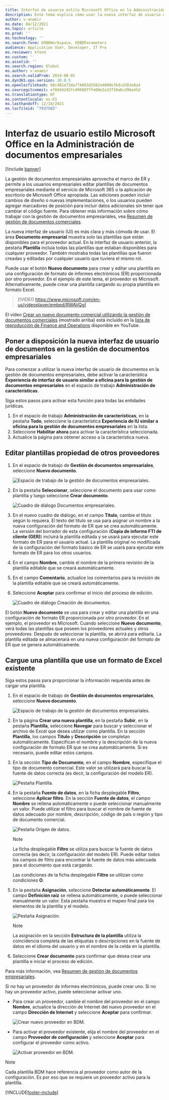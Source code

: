 ```yaml
---
title: Interfaz de usuario estilo Microsoft Office en la Administración de documentos empresariales (contiene video)
description: Este tema explica cómo usar la nueva interfaz de usuario de documentos en la función de Administración de documentos empresariales del marco de informes electrónicos (ER).
author: v-anamir
ms.date: 04/12/2021
ms.topic: article
ms.prod: ''
ms.technology: ''
ms.search.form: ERBDWorkspace, ERBDParameters
audience: Application User, Developer, IT Pro
ms.reviewer: kfend
ms.custom: ''
ms.assetid: ''
ms.search.region: Global
ms.author: v-anamir
ms.search.validFrom: 2019-08-01
ms.dyn365.ops.version: 10.0.5
ms.openlocfilehash: b0c481e73daf74803d3582e4089e76dcd383e8a4
ms.sourcegitcommit: ef0dd4245fc499907ffe00e2a32f59a6cd96e45d
ms.translationtype: HT
ms.contentlocale: es-ES
ms.lasthandoff: 12/18/2021
ms.locfileid: "7937565"
---
```

# <a name="microsoft-office-style-user-interface-in-business-document-management"></a>Interfaz de usuario estilo Microsoft Office en la Administración de documentos empresariales

[!include [banner](../includes/banner.md)]

La gestión de documentos empresariales aprovecha el marco de ER y permite a los usuarios empresariales editar plantillas de documentos empresariales mediante el servicio de Microsoft 365 o la aplicación de escritorio de Microsoft Office apropiada. Las ediciones pueden incluir cambios de diseño o nuevas implementaciones, o los usuarios pueden agregar marcadores de posición para incluir datos adicionales sin tener que cambiar el código fuente. Para obtener más información sobre cómo trabajar con la gestión de documentos empresariales, vea [Resumen de gestión de documentos comerciales](er-business-document-management.md).

La nueva interfaz de usuario (UI) es más clara y más cómoda de usar. El área **Documento empresarial** muestra solo las plantillas que están disponibles para el proveedor actual. En la interfaz de usuario anterior, la pestaña **Plantilla** incluía todas las plantillas que estaban disponibles para cualquier proveedor. También mostraba todas las plantillas que fueron creadas y editadas por cualquier usuario que tuviera el mismo rol.

Puede usar el botón **Nuevo documento** para crear y editar una plantilla en una configuración de formato de informes electrónicos (ER) proporcionada por otro proveedor. En el ejemplo de este tema, el proveedor es Microsoft. Alternativamente, puede crear una plantilla cargando su propia plantilla en formato Excel.


> [!VIDEO https://www.microsoft.com/en-us/videoplayer/embed/RWAVQg]

El vídeo [Crear un nuevo documento comercial utilizando la gestión de documentos comerciales](https://youtu.be/gAIYl-mM_pw) (mostrado arriba) está incluido en la [lista de reproducción de Finance and Operations](https://www.youtube.com/playlist?list=PLcakwueIHoT_SYfIaPGoOhloFoCXiUSyW) disponible en YouTube.

## <a name="make-the-new-document-ui-in-business-document-management-available"></a>Poner a disposición la nueva interfaz de usuario de documentos en la gestión de documentos empresariales

Para comenzar a utilizar la nueva interfaz de usuario de documentos en la gestión de documentos empresariales, debe activar la característica **Experiencia de interfaz de usuario similar a oficina para la gestión de documentos empresariales** en el espacio de trabajo **Administración de características**.

Siga estos pasos para activar esta función para todas las entidades jurídicas.

1. En el espacio de trabajo **Administración de características**, en la pestaña **Todo**, seleccione la característica **Experiencia de IU similar a oficina para la gestión de documentos empresariales** en la lista.
2. Seleccione **Habilitar ahora** para activar la característica seleccionada.
3. Actualice la página para obtener acceso a la característica nueva.

## <a name="edit-templates-that-are-owned-by-other-providers"></a>Editar plantillas propiedad de otros proveedores

1. En el espacio de trabajo de **Gestión de documentos empresariales**, seleccione **Nuevo documento**.

    ![Espacio de trabajo de la gestión de documentos empresariales.](./media/BDM_overview_new_template1.png)

2. En la pestaña **Seleccionar**, seleccione el documento para usar como plantilla y luego seleccione **Crear documento**.

    ![Cuadro de diálogo Documentos empresariales.](./media/BDM_overview_new_template2.png)

3. En el nuevo cuadro de diálogo, en el campo **Título**, cambie el título según lo requiera. El texto del título se usa para asignar un nombre a la nueva configuración del formato de ER que se crea automáticamente. La versión del borrador de esta configuración (**Copia de informe FTI de cliente (GER)**) incluirá la plantilla editada y se usará para ejecutar este formato de ER para el usuario actual. La plantilla original no modificada de la configuración del formato básico de ER se usará para ejecutar este formato de ER para los otros usuarios.
4. En el campo **Nombre**, cambie el nombre de la primera revisión de la plantilla editable que se creará automáticamente.
5. En el campo **Comentario**, actualice los comentarios para la revisión de la plantilla editable que se creará automáticamente.
6. Seleccione **Aceptar** para confirmar el inicio del proceso de edición.

    ![Cuadro de diálogo Creación de documentos.](./media/BDM_overview_new_template3.png)

El botón **Nuevo documento** se usa para crear y editar una plantilla en una configuración de formato ER proporcionada por otro proveedor. En el ejemplo, el proveedor es Microsoft. Cuando seleccione **Nuevo documento**, verá todas las plantillas que poseen los proveedores actuales y otros proveedores. Después de seleccionar la plantilla, se abrirá para editarla. La plantilla editada se almacenará en una nueva configuración del formato de ER que se genera automáticamente.

## <a name="upload-a-template-that-uses-an-existing-excel-format"></a>Cargue una plantilla que use un formato de Excel existente
Siga estos pasos para proporcionar la información requerida antes de cargar una plantilla.

1. En el espacio de trabajo de **Gestión de documentos empresariales**, seleccione **Nuevo documento**.

    ![Espacio de trabajo de la gestión de documentos empresariales.](./media/BDM_overview_new_template1.png)
    
2. En la página **Crear una nueva plantilla**, en la pestaña **Subir**, en la pestaña **Plantilla**, seleccione **Navegar** para buscar y seleccionar el archivo de Excel que desea utilizar como plantilla. En la sección **Plantilla**, los campos **Título** y **Descripción** se completan automáticamente. Especifican el nombre y la descripción de la nueva configuración de formato ER que se crea automáticamente. Si es necesario, puede editar estos campos.
3. En la sección **Tipo de Documento**, en el campo **Nombre**, especifique el tipo de documento comercial. Este valor se utilizará para buscar la fuente de datos correcta (es decir, la configuración del modelo ER).

    ![Pestaña Plantilla.](./media/BDM_overview_new_UI_import_21.jpg)

4. En la pestaña **Fuente de datos**, en la ficha desplegable **Filtro**, seleccione **Aplicar filtro**. En la sección **Fuente de datos**, el campo **Nombre** se rellena automáticamente o puede seleccionar manualmente un valor. Puede utilizar el filtro para buscar el nombre de fuente de datos adecuado por nombre, descripción, código de país o región y tipo de documento comercial.

    ![Pestaña Origen de datos.](./media/BDM_overview_new_UI_import_31.jpg)
    
    > [!NOTE]
    > La ficha desplegable **Filtro** se utiliza para buscar la fuente de datos correcta (es decir, la configuración del modelo ER). Puede editar todos los campos de filtro para encontrar la fuente de datos más adecuada para el documento que está cargando.
    > 
    > Las condiciones de la ficha desplegable **Filtro** se utilizan como condiciones **O**.
    
5. En la pestaña **Asignación**, seleccione **Detectar automáticamente**. El campo **Definición raíz** se rellena automáticamente, o puede seleccionar manualmente un valor. Esta pestaña muestra el mapeo final para los elementos de la plantilla y el modelo.

    ![Pestaña Asignación.](./media/BDM_overview_new_UI_import_41.jpg)
    
   > [!NOTE]
   > La asignación en la sección **Estructura de la plantilla** utiliza la coincidencia completa de las etiquetas o descripciones en la fuente de datos en el idioma del usuario y en el nombre de la celda en la plantilla.

6. Seleccione **Crear documento** para confirmar que desea crear una plantilla e iniciar el proceso de edición.

Para más información, vea [Resumen de gestión de documentos empresariales](er-business-document-management.md).

Si no hay un proveedor de informes electrónicos, puede crear uno. Si no hay un proveedor activo, puede seleccionar activar uno.

- Para crear un proveedor, cambie el nombre del proveedor en el campo **Nombre**, actualice la dirección de Internet del nuevo proveedor en el campo **Dirección de Internet** y seleccione **Aceptar** para confirmar.

    ![Crear nuevo proveedor en BDM.](./media/bdm_create_provider.png)
    
- Para activar el proveedor existente, elija el nombre del proveedor en el campo **Proveedor de configuración** y seleccione **Aceptar** para configurar el proveedor como activo.

    ![Activar proveedor en BDM.](./media/bdm_choose_provider.png)

> [!NOTE]
> Cada plantilla BDM hace referencia al proveedor como autor de la configuración. Es por eso que se requiere un proveedor activo para la plantilla.

[!INCLUDE[footer-include](../../../includes/footer-banner.md)]
